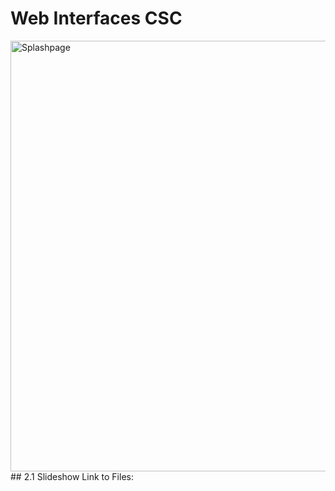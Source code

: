 # Web Interfaces CSC
<img width="1037" height="689" alt="Splashpage" src="https://github.com/user-attachments/assets/6aa22e6b-34aa-4d44-b140-3628203dbf69" />
## 2.1 Slideshow
Link to Files: 
